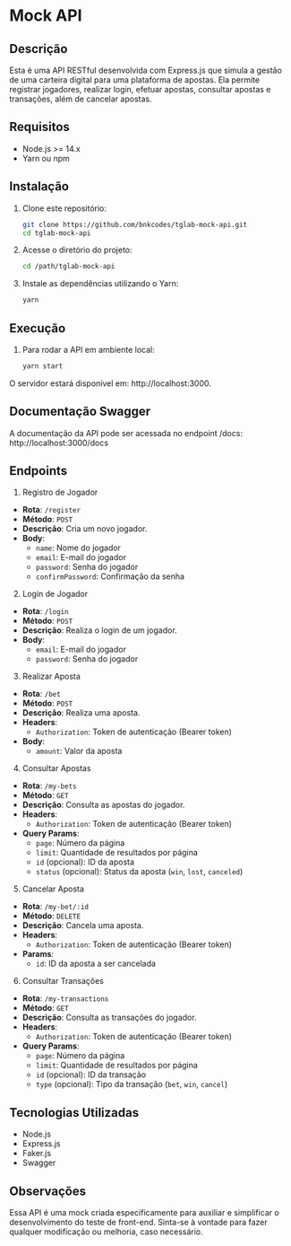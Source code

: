 # Mock API

## Descrição

Esta é uma API RESTful desenvolvida com Express.js que simula a gestão de uma carteira digital para uma plataforma de apostas. Ela permite registrar jogadores, realizar login, efetuar apostas, consultar apostas e transações, além de cancelar apostas.

## Requisitos

- Node.js >= 14.x
- Yarn ou npm

## Instalação

1. Clone este repositório:

   ```bash
   git clone https://github.com/bnkcodes/tglab-mock-api.git
   cd tglab-mock-api

   ```

2. Acesse o diretório do projeto:

   ```bash
   cd /path/tglab-mock-api

   ```

3. Instale as dependências utilizando o Yarn:

   ```bash
   yarn
   ```

## Execução

1. Para rodar a API em ambiente local:

   ```bash
   yarn start
   ```

O servidor estará disponível em: http://localhost:3000.

## Documentação Swagger

A documentação da API pode ser acessada no endpoint /docs:
http://localhost:3000/docs

## Endpoints

1. Registro de Jogador

- **Rota**: `/register`
- **Método**: `POST`
- **Descrição**: Cria um novo jogador.
- **Body**:
  - `name`: Nome do jogador
  - `email`: E-mail do jogador
  - `password`: Senha do jogador
  - `confirmPassword`: Confirmação da senha

2. Login de Jogador

- **Rota**: `/login`
- **Método**: `POST`
- **Descrição**: Realiza o login de um jogador.
- **Body**:
  - `email`: E-mail do jogador
  - `password`: Senha do jogador

3. Realizar Aposta

- **Rota**: `/bet`
- **Método**: `POST`
- **Descrição**: Realiza uma aposta.
- **Headers**:
  - `Authorization`: Token de autenticação (Bearer token)
- **Body**:
  - `amount`: Valor da aposta

4. Consultar Apostas

- **Rota**: `/my-bets`
- **Método**: `GET`
- **Descrição**: Consulta as apostas do jogador.
- **Headers**:
  - `Authorization`: Token de autenticação (Bearer token)
- **Query Params**:
  - `page`: Número da página
  - `limit`: Quantidade de resultados por página
  - `id` (opcional): ID da aposta
  - `status` (opcional): Status da aposta (`win`, `lost`, `canceled`)

5. Cancelar Aposta

- **Rota**: `/my-bet/:id`
- **Método**: `DELETE`
- **Descrição**: Cancela uma aposta.
- **Headers**:
  - `Authorization`: Token de autenticação (Bearer token)
- **Params**:
  - `id`: ID da aposta a ser cancelada

6. Consultar Transações

- **Rota**: `/my-transactions`
- **Método**: `GET`
- **Descrição**: Consulta as transações do jogador.
- **Headers**:
  - `Authorization`: Token de autenticação (Bearer token)
- **Query Params**:
  - `page`: Número da página
  - `limit`: Quantidade de resultados por página
  - `id` (opcional): ID da transação
  - `type` (opcional): Tipo da transação (`bet`, `win`, `cancel`)

## Tecnologias Utilizadas

- Node.js
- Express.js
- Faker.js
- Swagger

## Observações

Essa API é uma mock criada especificamente para auxiliar e simplificar o desenvolvimento do teste de front-end. Sinta-se à vontade para fazer qualquer modificação ou melhoria, caso necessário.
